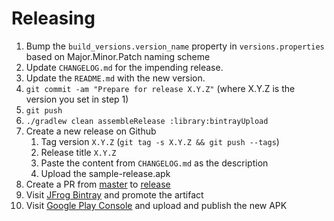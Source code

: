 # Releasing

1. Bump the `build_versions.version_name` property in `versions.properties` based on Major.Minor.Patch naming scheme
2. Update `CHANGELOG.md` for the impending release.
3. Update the `README.md` with the new version.
4. `git commit -am "Prepare for release X.Y.Z"` (where X.Y.Z is the version you set in step 1)
5. `git push`
6. `./gradlew clean assembleRelease :library:bintrayUpload`
7. Create a new release on Github
    1. Tag version `X.Y.Z` (`git tag -s X.Y.Z && git push --tags`)
    2. Release title `X.Y.Z`
    3. Paste the content from `CHANGELOG.md` as the description
    4. Upload the sample-release.apk
8. Create a PR from [master](../../tree/master) to [release](../../tree/release)
9. Visit [JFrog Bintray](https://bintray.com/leinardi/android/speed-dial) and promote the artifact
10. Visit [Google Play Console](https://play.google.com/apps/publish/) and upload and publish the new APK
